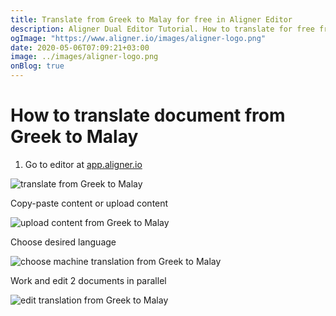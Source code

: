 ```yaml
---
title: Translate from Greek to Malay for free in Aligner Editor
description: Aligner Dual Editor Tutorial. How to translate for free from Greek to Malay. Aligner is multilingual document management platform. 
ogImage: "https://www.aligner.io/images/aligner-logo.png"
date: 2020-05-06T07:09:21+03:00
image: ../images/aligner-logo.png
onBlog: true
---
```


# How to translate document from Greek to Malay

1. Go to editor at [app.aligner.io](https://app.aligner.io "Aligner App web page")

![translate from Greek to Malay](../aligner-blank-editor.png "translate from Greek to Malay")

Copy-paste content or upload content

![upload content from Greek to Malay](../aligner-uploaded-document.png "upload content from Greek to Malay")

Choose desired language

![choose machine translation from Greek to Malay](../aligner-language-dropdown.png "choose machine translation from Greek to Malay")

Work and edit 2 documents in parallel

![edit translation from Greek to Malay](../aligner-double-sitded-editor.png "edit translation from Greek to Malay")

